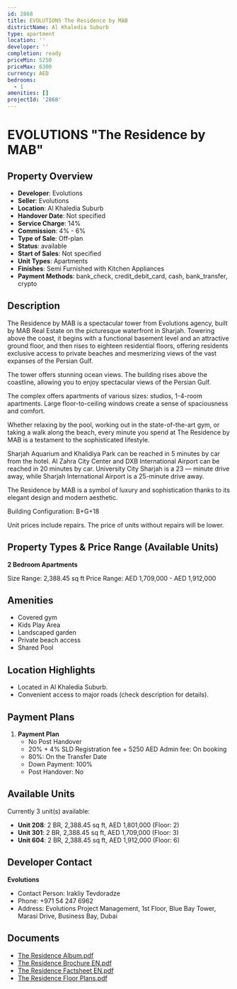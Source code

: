 ```yaml
---
id: 2868
title: EVOLUTIONS The Residence by MAB
districtName: Al Khaledia Suburb
type: apartment
location: ''
developer: ''
completion: ready
priceMin: 5250
priceMax: 6300
currency: AED
bedrooms:
  - 1
amenities: []
projectId: '2868'
---
```


# EVOLUTIONS "The Residence by MAB"

## Property Overview
- **Developer**: Evolutions
- **Seller**: Evolutions
- **Location**: Al Khaledia Suburb
- **Handover Date**: Not specified
- **Service Charge**: 14%
- **Commission**: 4% - 6%
- **Type of Sale**: Off-plan
- **Status**: available
- **Start of Sales**: Not specified
- **Unit Types**: Apartments
- **Finishes**: Semi Furnished with Kitchen Appliances
- **Payment Methods**: bank_check, credit_debit_card, cash, bank_transfer, crypto

## Description
The Residence by MAB is a spectacular tower from Evolutions agency, built by MAB Real Estate on the picturesque waterfront in Sharjah. Towering above the coast, it begins with a functional basement level and an attractive ground floor, and then rises to eighteen residential floors, offering residents exclusive access to private beaches and mesmerizing views of the vast expanses of the Persian Gulf.

The tower offers stunning ocean views. The building rises above the coastline, allowing you to enjoy spectacular views of the Persian Gulf. 

The complex offers apartments of various sizes: studios, 1-4-room apartments. Large floor-to-ceiling windows create a sense of spaciousness and comfort.

Whether relaxing by the pool, working out in the state-of-the-art gym, or taking a walk along the beach, every minute you spend at The Residence by MAB is a testament to the sophisticated lifestyle.

Sharjah Aquarium and Khalidiya Park can be reached in 5 minutes by car from the hotel. Al Zahra City Center and DXB International Airport can be reached in 20 minutes by car. University City Sharjah is a 23 — minute drive away, while Sharjah International Airport is a 25-minute drive away.

The Residence by MAB is a symbol of luxury and sophistication thanks to its elegant design and modern aesthetic.

Building Configuration: B+G+18

Unit prices include repairs. The price of units without repairs will be lower.

## Property Types & Price Range (Available Units)
**2 Bedroom Apartments**

Size Range: 2,388.45 sq ft
Price Range: AED 1,709,000 - AED 1,912,000

## Amenities
- Covered gym
- Kids Play Area
- Landscaped garden
- Private beach access
- Shared Pool

## Location Highlights
- Located in Al Khaledia Suburb.
- Convenient access to major roads (check description for details).

## Payment Plans
1. **Payment Plan**
   - No Post Handover
   - 20% + 4% SLD Registration fee + 5250 AED Admin fee: On booking
   - 80%: On the Transfer Date
   - Down Payment: 100%
   - Post Handover: No

## Available Units
Currently 3 unit(s) available:
- **Unit 208**: 2 BR, 2,388.45 sq ft, AED 1,801,000 (Floor: 2)
- **Unit 301**: 2 BR, 2,388.45 sq ft, AED 1,709,000 (Floor: 3)
- **Unit 604**: 2 BR, 2,388.45 sq ft, AED 1,912,000 (Floor: 6)

## Developer Contact
**Evolutions**
- Contact Person: Irakliy Tevdoradze
- Phone: +971 54 247 6962
- Address: Evolutions Project Management, 1st Floor, Blue Bay Tower, Marasi Drive, Business Bay, Dubai

## Documents
- [The Residence Album.pdf](https://cdn.geniemap.net/2024/08/22/InII5UeePbkKaMmVHxHyLelqqkCoHFqZEJA5YjHl.pdf)
- [The Residence Brochure EN.pdf](https://cdn.geniemap.net/2024/08/22/W5cUwCkoNTsIQAHsOMa6hwhzf4LoKvHyqY0WJ0Uw.pdf)
- [The Residence Factsheet EN.pdf](https://cdn.geniemap.net/2024/08/22/VkwAy4ipAVxd1IbZCB2GS8EAvuLxx1wncTSR6OR2.pdf)
- [The Residence Floor Plans.pdf](https://cdn.geniemap.net/2024/08/22/A94cqQ61pi6bPjMrZUu64Sqy8qfp9A9wD50zd6Rg.pdf)

